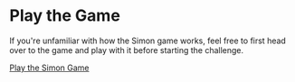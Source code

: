 # Play the Game

If you're unfamiliar with how the Simon game works, feel free to first head over to the game and play with it before starting the challenge.

[Play the Simon Game](https://londonappbrewery.github.io/Simon-Game/)

